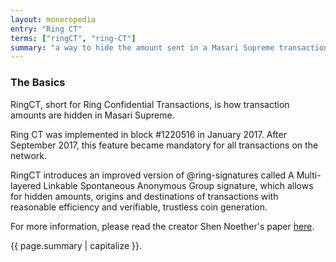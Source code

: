 ```yaml
---
layout: moneropedia
entry: "Ring CT"
terms: ["ringCT", "ring-CT"]
summary: "a way to hide the amount sent in a Masari Supreme transaction"
---
```


### The Basics
RingCT, short for Ring Confidential Transactions, is how transaction amounts are hidden in Masari Supreme. 

Ring CT was implemented in block #1220516 in January 2017.  After September 2017, this feature became mandatory for all transactions on the network.

RingCT introduces an improved version of @ring-signatures called A Multi-layered Linkable Spontaneous Anonymous Group signature, which allows for hidden amounts, origins and destinations of transactions with reasonable efficiency and verifiable, trustless coin generation.

For more information, please read the creator Shen Noether's paper [here](https://eprint.iacr.org/2015/1098).


{{ page.summary | capitalize }}.






